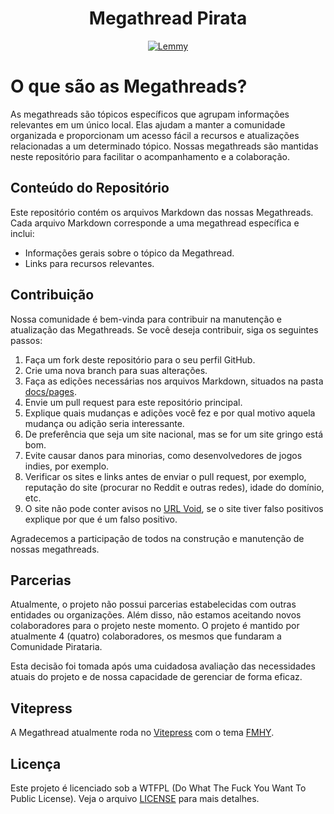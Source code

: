 <h1 align="center">Megathread Pirata</h1>
<div align="center">
    <a href="https://p.lemmy.dbzer0.com/"><img alt="Lemmy" src="https://img.shields.io/lemmy/pirataria%40lemmy.dbzer0.com"></a>
</div>

# O que são as Megathreads?

As megathreads são tópicos específicos que agrupam informações relevantes em um único local. Elas ajudam a manter a comunidade organizada e proporcionam um acesso fácil a recursos e atualizações relacionadas a um determinado tópico. Nossas megathreads são mantidas neste repositório para facilitar o acompanhamento e a colaboração.

## Conteúdo do Repositório

Este repositório contém os arquivos Markdown das nossas Megathreads. Cada arquivo Markdown corresponde a uma megathread específica e inclui:

- Informações gerais sobre o tópico da Megathread.
- Links para recursos relevantes.

## Contribuição

Nossa comunidade é bem-vinda para contribuir na manutenção e atualização das Megathreads. Se você deseja contribuir, siga os seguintes passos:

1. Faça um fork deste repositório para o seu perfil GitHub.
2. Crie uma nova branch para suas alterações.
3. Faça as edições necessárias nos arquivos Markdown, situados na pasta [docs/pages](https://github.com/c-pirataria/megathread/tree/main/docs/pages).
4. Envie um pull request para este repositório principal.
5. Explique quais mudanças e adições você fez e por qual motivo aquela mudança ou adição seria interessante.
6. De preferência que seja um site nacional, mas se for um site gringo está bom.
7. Evite causar danos para minorias, como desenvolvedores de jogos indies, por exemplo.
8. Verificar os sites e links antes de enviar o pull request, por exemplo, reputação do site (procurar no Reddit e outras redes), idade do domínio, etc.
9. O site não pode conter avisos no [URL Void](https://www.urlvoid.com/), se o site tiver falso positivos explique por que é um falso positivo.

Agradecemos a participação de todos na construção e manutenção de nossas megathreads.

## Parcerias

Atualmente, o projeto não possui parcerias estabelecidas com outras entidades ou organizações. Além disso, não estamos aceitando novos colaboradores para o projeto neste momento. O projeto é mantido por atualmente 4 (quatro) colaboradores, os mesmos que fundaram a Comunidade Pirataria.

Esta decisão foi tomada após uma cuidadosa avaliação das necessidades atuais do projeto e de nossa capacidade de gerenciar de forma eficaz.

## Vitepress

A Megathread atualmente roda no [Vitepress](https://vitepress.dev/) com o tema [FMHY](https://github.com/fmhy/FMHYedit).

## Licença

Este projeto é licenciado sob a WTFPL (Do What The Fuck You Want To Public License). Veja o arquivo [LICENSE](https://github.com/c-pirataria/megathread/blob/main/LICENSE) para mais detalhes.
